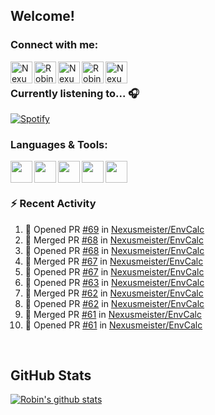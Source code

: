 
<!-- Allgemeine Notizen
	Die Icons sind unter diesen beiden Links zu finden:
	GitHub Repo: https://github.com/simple-icons/simple-icons
		> raw.githubusercontent ist erreichbar über Kontextmenü auf Bild und "Bild in neuem Tab öffnen"
	Simple Icons: https://cdn.jsdelivr.net/npm/simple-icons@3/icons/
 -->


## Welcome!

### Connect with me:
[<img align="left" alt="Nexusmeister | Twitter" width="35px" src="https://cdn.jsdelivr.net/npm/simple-icons@v3/icons/twitter.svg" />][twitter]
[<img align="left" alt="Robin Kaltenbach | Xing" width="35px" src="https://cdn.jsdelivr.net/npm/simple-icons@3.13.0/icons/xing.svg" />][xing]
[<img align="left" alt="Nexusmeister | Twitch" width="35px" src="https://simpleicons.org/icons/twitch.svg" />][twitch]
[<img align="left" alt="Robin Kaltenbach | Stack Overflow" width="35px" src="https://cdn.jsdelivr.net/npm/simple-icons@3.13.0/icons/stackoverflow.svg" />][stackOverflow]
[<img align="left" alt="Nexusmeister | Steam" width="35px" src="https://cdn.jsdelivr.net/npm/simple-icons@3.13.0/icons/steam.svg" />][steam]

<br />

### Currently listening to... 🎧

[![Spotify](https://spotify-now-playing.nexusmeister.vercel.app/api/spotify)](https://open.spotify.com/user/xkaltix?si=h_gYbj2sTlamJW9soY9fnQ)

### Languages & Tools:

<img width="35px" align="left" src="https://raw.githubusercontent.com/simple-icons/simple-icons/develop/icons/dot-net.svg" />
<img width="35px" align="left" src="https://raw.githubusercontent.com/simple-icons/simple-icons/develop/icons/csharp.svg" />
<img width="35px" align="left" src="https://raw.githubusercontent.com/simple-icons/simple-icons/develop/icons/visualstudio.svg" />
<img width="35px" align="left" src="https://raw.githubusercontent.com/simple-icons/simple-icons/develop/icons/microsoftsqlserver.svg" />
<img width="35px" align="left" src="https://github.com/simple-icons/simple-icons/blob/develop/icons/xamarin.svg" />

<br/>
<br/>

### :zap: Recent Activity
<!--START_SECTION:activity-->
1. 💪 Opened PR [#69](https://github.com/Nexusmeister/EnvCalc/pull/69) in [Nexusmeister/EnvCalc](https://github.com/Nexusmeister/EnvCalc)
2. 🎉 Merged PR [#68](https://github.com/Nexusmeister/EnvCalc/pull/68) in [Nexusmeister/EnvCalc](https://github.com/Nexusmeister/EnvCalc)
3. 💪 Opened PR [#68](https://github.com/Nexusmeister/EnvCalc/pull/68) in [Nexusmeister/EnvCalc](https://github.com/Nexusmeister/EnvCalc)
4. 🎉 Merged PR [#67](https://github.com/Nexusmeister/EnvCalc/pull/67) in [Nexusmeister/EnvCalc](https://github.com/Nexusmeister/EnvCalc)
5. 💪 Opened PR [#67](https://github.com/Nexusmeister/EnvCalc/pull/67) in [Nexusmeister/EnvCalc](https://github.com/Nexusmeister/EnvCalc)
6. 💪 Opened PR [#63](https://github.com/Nexusmeister/EnvCalc/pull/63) in [Nexusmeister/EnvCalc](https://github.com/Nexusmeister/EnvCalc)
7. 🎉 Merged PR [#62](https://github.com/Nexusmeister/EnvCalc/pull/62) in [Nexusmeister/EnvCalc](https://github.com/Nexusmeister/EnvCalc)
8. 💪 Opened PR [#62](https://github.com/Nexusmeister/EnvCalc/pull/62) in [Nexusmeister/EnvCalc](https://github.com/Nexusmeister/EnvCalc)
9. 🎉 Merged PR [#61](https://github.com/Nexusmeister/EnvCalc/pull/61) in [Nexusmeister/EnvCalc](https://github.com/Nexusmeister/EnvCalc)
10. 💪 Opened PR [#61](https://github.com/Nexusmeister/EnvCalc/pull/61) in [Nexusmeister/EnvCalc](https://github.com/Nexusmeister/EnvCalc)
<!--END_SECTION:activity-->
 
 <br/>

## GitHub Stats
[![Robin's github stats](https://github-readme-stats.vercel.app/api?username=nexusmeister&count_private=true&show_icons=true&theme=dark)](https://github.com/anuraghazra/github-readme-stats)

[twitter]: https://twitter.com/nexxusmeister
[xing]: https://www.xing.com/profile/Robin_Kaltenbach3
[twitch]: https://www.twitch.tv/nexusmeister
[stackOverflow]: https://stackoverflow.com/users/10840553/robin-kaltenbach
[steam]: https://steamcommunity.com/id/nexusmeister
